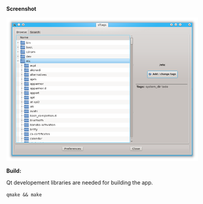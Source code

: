 
**Screenshot**

![screenshot](https://github.com/clapautius/sftags/blob/master/doc/sftags-scr1.png?raw=true)


**Build:**

Qt developement libraries are needed for building the app.

`qmake && make`
